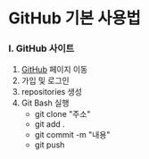 # GitHub 기본 사용법

### I. GitHub 사이트
1. [GitHub](github.com/) 페이지 이동
2. 가입 및 로그인
3. repositories 생성
4. Git Bash 실행
     - git clone "주소"
     - git add .
     - git commit -m "내용"
     - git push
